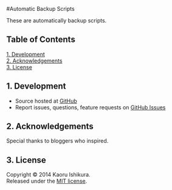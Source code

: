 #Automatic Backup Scripts

These are automatically backup scripts.

## Table of Contents
[1. Development](#1-development)  
[2. Acknowledgements](#2-acknowledgements)  
[3. License](#3-license)

## 1. Development
* Source hosted at [GitHub](https://github.com/kaorinstar/automatic-server-backup-scripts)
* Report issues, questions, feature requests on [GitHub Issues](https://github.com/kaorinstar/automatic-server-backup-scripts/issues)

## 2. Acknowledgements
Special thanks to bloggers who inspired.

## 3. License
Copyright &copy; 2014 Kaoru Ishikura.  
Released under the [MIT license](https://github.com/kaorinstar/automatic-server-backup-scripts/blob/master/LICENSE).
